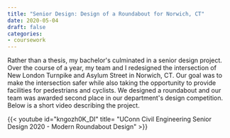 ```yaml
---
title: "Senior Design: Design of a Roundabout for Norwich, CT"
date: 2020-05-04
draft: false
categories:
- coursework
---
```


Rather than a thesis, my bachelor's culminated in a senior design project. Over the course of a year, my team and I redesigned the intersection of New London Turnpike and Asylum Street in Norwich, CT. Our goal was to make the intersection safer while also taking the opportunity to provide facilities for pedestrians and cyclists. We designed a roundabout and our team was awarded second place in our department's design competition. Below is a short video describing the project.

<div class = "content-media">
{{< youtube id="kngozh0K_DI" title= "UConn Civil Engineering Senior Design 2020 - Modern Roundabout Design" >}}
</div>
